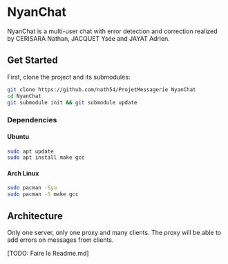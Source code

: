 # NyanChat

NyanChat is a multi-user chat with error detection and correction realized by CERISARA Nathan, JACQUET Ysée and JAYAT Adrien.

## Get Started

First, clone the project and its submodules:

```sh
git clone https://github.com/nath54/ProjetMessagerie NyanChat
cd NyanChat
git submodule init && git submodule update
```

### Dependencies

#### Ubuntu

```sh
sudo apt update
sudo apt install make gcc
```

#### Arch Linux

```sh
sudo pacman -Syu
sudo pacman -S make gcc
```

## Architecture

Only one server, only one proxy and many clients.
The proxy will be able to add errors on messages from clients.

[TODO: Faire le Readme.md]
